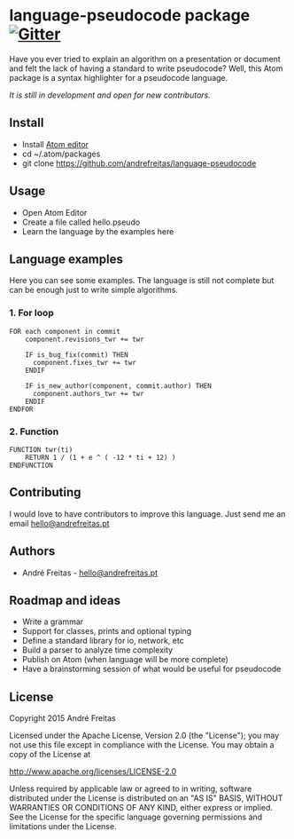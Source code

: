 # language-pseudocode package [![Gitter](https://badges.gitter.im/Join%20Chat.svg)](https://gitter.im/andrefreitas/language-pseudocode?utm_source=badge&utm_medium=badge&utm_campaign=pr-badge)
Have you ever tried to explain an algorithm on a presentation or document and felt the lack of having a standard to
write pseudocode? Well, this Atom package is a syntax highlighter for a pseudocode language.

*It is still in development and open for new contributors.*

## Install
- Install [Atom editor](https://atom.io/)
- cd ~/.atom/packages
- git clone https://github.com/andrefreitas/language-pseudocode

## Usage
- Open Atom Editor
- Create a file called hello.pseudo
- Learn the language by the examples here

## Language examples
Here you can see some examples. The language is still not complete but can be enough just to write
simple algorithms.

### 1. For loop
    FOR each component in commit
        component.revisions_twr += twr

        IF is_bug_fix(commit) THEN
          component.fixes_twr += twr
        ENDIF

        IF is_new_author(component, commit.author) THEN
          component.authors_twr += twr
        ENDIF
    ENDFOR

### 2. Function
    FUNCTION twr(ti)
        RETURN 1 / (1 + e ^ ( -12 * ti + 12) )
    ENDFUNCTION

## Contributing
I would love to have contributors to improve this language. Just send me an email hello@andrefreitas.pt

## Authors
- André Freitas - hello@andrefreitas.pt

## Roadmap and ideas
- Write a grammar
- Support for classes, prints and optional typing
- Define a standard library for io, network, etc
- Build a parser to analyze time complexity
- Publish on Atom (when language will be more complete)
- Have a brainstorming session of what would be useful for pseudocode

## License
Copyright 2015 André Freitas

Licensed under the Apache License, Version 2.0 (the "License");
you may not use this file except in compliance with the License.
You may obtain a copy of the License at

   http://www.apache.org/licenses/LICENSE-2.0

Unless required by applicable law or agreed to in writing, software
distributed under the License is distributed on an "AS IS" BASIS,
WITHOUT WARRANTIES OR CONDITIONS OF ANY KIND, either express or implied.
See the License for the specific language governing permissions and
limitations under the License.